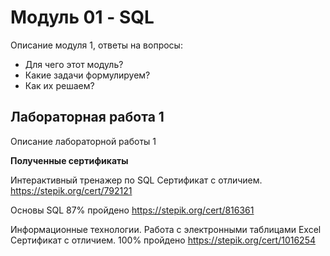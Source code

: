 # Модуль 01 - SQL

Описание модуля 1, ответы на вопросы:
* Для чего этот модуль?
* Какие задачи формулируем?
* Как их решаем?

## Лабораторная работа 1

Описание лабораторной работы 1






**Полученные сертификаты**

Интерактивный тренажер по SQL
Сертификат с отличием.
https://stepik.org/cert/792121


Основы SQL
87% пройдено
https://stepik.org/cert/816361

Информационные технологии. Работа с электронными таблицами Excel
Сертификат с отличием. 100% пройдено
https://stepik.org/cert/1016254
